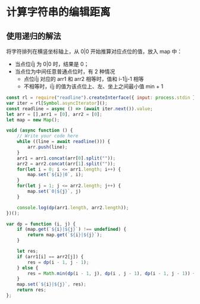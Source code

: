 # 计算字符串的编辑距离
## 使用递归的解法
将字符排列在横竖坐标轴上，从 0|0 开始推算对应点位的值，放入 map 中：
- 当点位i|j 为 0|0 时，结果是 0；
- 当点位为中间任意普通点位时，有 2 种情况
  - 点位i|j 对应的 arr1 和 arr2 相等时，值和 i-1|j-1 相等
  - 不相等时，i|j 的值为该点位上、左、坐上之间最小值 min + 1
```js
const rl = require("readline").createInterface({ input: process.stdin });
var iter = rl[Symbol.asyncIterator]();
const readline = async () => (await iter.next()).value;
let arr = [],arr1 = [0], arr2 = [0];
let map = new Map();

void (async function () {
    // Write your code here
    while ((line = await readline())) {
        arr.push(line);
    }
    arr1 = arr1.concat(arr[0].split(""));
    arr2 = arr2.concat(arr[1].split(""));
    for(let i = 0; i <= arr1.length; i++) {
        map.set(`${i}|0`, i);
    }
    for(let j = 1; j <= arr2.length; j++) {
        map.set(`0|${j}`, j)
    }

    console.log(dp(arr1.length, arr2.length));
})();

var dp = function (i, j) {
    if (map.get(`${i}|${j}`) !== undefined) {
        return map.get(`${i}|${j}`);
    }

    let res;
    if (arr1[i] == arr2[j]) {
        res = dp(i - 1, j - 1);
    } else {
        res = Math.min(dp(i - 1, j), dp(i , j - 1), dp(i - 1, j - 1)) + 1;
    }
    map.set(`${i}|${j}`, res);
    return res;
};
```